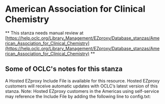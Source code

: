 # American Association for Clinical Chemistry
** This stanza needs manual review at [https://help.oclc.org/Library_Management/EZproxy/Database_stanzas/American_Association_for_Clinical_Chemistry](https://help.oclc.org/Library_Management/EZproxy/Database_stanzas/American_Association_for_Clinical_Chemistry) **

## Some of OCLC's notes for this stanza

A Hosted EZproxy Include File is available for this resource. Hosted EZproxy customers will receive automatic updates with OCLC&rsquo;s latest version of this stanza. Note: Hosted EZproxy customers in the Americas using self-service may reference the Include File by adding the following line to config.txt:

&nbsp;

&nbsp;
